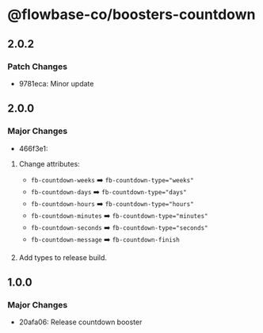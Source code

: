 # @flowbase-co/boosters-countdown

## 2.0.2

### Patch Changes

- 9781eca: Minor update

## 2.0.0

### Major Changes

- 466f3e1:

1. Change attributes:

   - `fb-countdown-weeks` ➡️ `fb-countdown-type="weeks"`
   - `fb-countdown-days` ➡️ `fb-countdown-type="days"`
   - `fb-countdown-hours` ➡️ `fb-countdown-type="hours"`
   - `fb-countdown-minutes` ➡️ `fb-countdown-type="minutes"`
   - `fb-countdown-seconds` ➡️ `fb-countdown-type="seconds"`
   - `fb-countdown-message` ➡️ `fb-countdown-finish`

1. Add types to release build.

## 1.0.0

### Major Changes

- 20afa06: Release countdown booster
